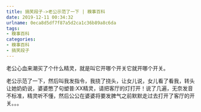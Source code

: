 ```yaml
---
title: 搞笑段子->老公示范了一下 | 糗事百科
date: 2019-12-11 00:34:32
urlname: 0eca8d5df7f87a5d2ca1c36b89a8c6da
tags: 
- 糗事百科
categories:
- 糗事百科
- 搞笑段子
---
```

老公心血来潮买了个什么精灵，就是叫它开哪个开关它就开哪个开关。

老公示范了一下，然后叫我发指令，我挠了挠头，让女儿说，女儿看了看我，转头让她奶奶说，婆婆憋了句塑普:XX精灵，请把客厅的灯打开！说了几遍，无奈发音不标准，精灵听不懂，然后公公在婆婆将要发脾气之前默默走过去打开了客厅的开关。。。



